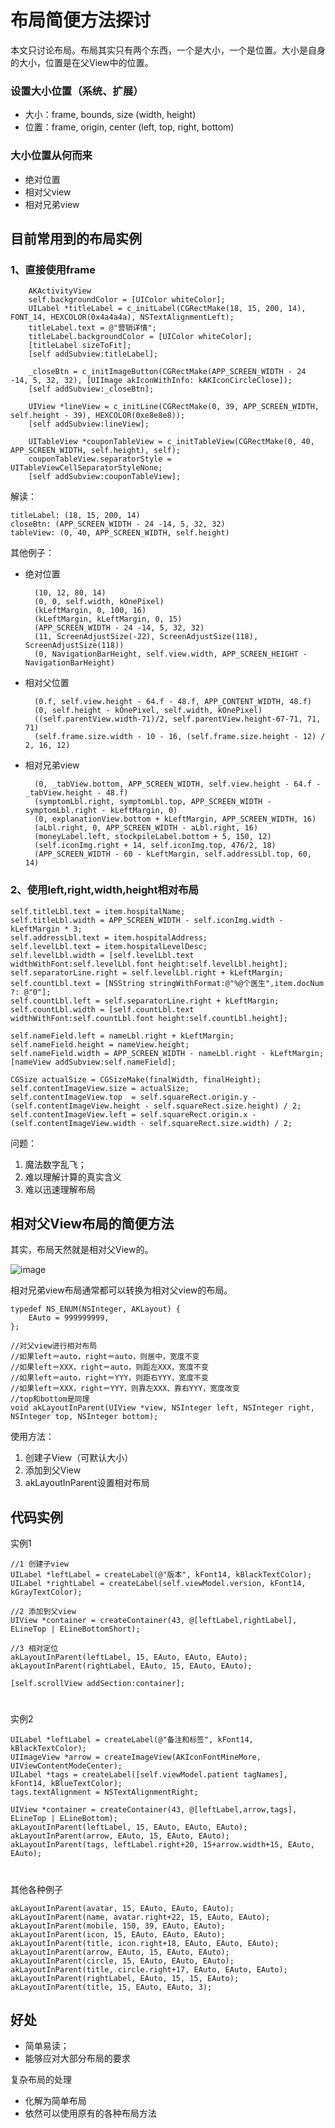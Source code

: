 # 布局简便方法探讨

本文只讨论布局。布局其实只有两个东西，一个是大小，一个是位置。大小是自身的大小，位置是在父View中的位置。

### 设置大小位置（系统、扩展）
* 大小：frame, bounds, size (width, height)
* 位置：frame, origin, center (left, top, right, bottom) 

### 大小位置从何而来 
* 绝对位置
* 相对父view
* 相对兄弟view

## 目前常用到的布局实例

### 1、直接使用frame

		AKActivityView
		self.backgroundColor = [UIColor whiteColor];
        UILabel *titleLabel = c_initLabel(CGRectMake(18, 15, 200, 14), FONT_14, HEXCOLOR(0x4a4a4a), NSTextAlignmentLeft);
        titleLabel.text = @"营销详情";
        titleLabel.backgroundColor = [UIColor whiteColor];
        [titleLabel sizeToFit];
        [self addSubview:titleLabel];
        
        _closeBtn = c_initImageButton(CGRectMake(APP_SCREEN_WIDTH - 24 -14, 5, 32, 32), [UIImage akIconWithInfo: kAKIconCircleClose]);
        [self addSubview:_closeBtn];
        
        UIView *lineView = c_initLine(CGRectMake(0, 39, APP_SCREEN_WIDTH, self.height - 39), HEXCOLOR(0xe8e8e8));
        [self addSubview:lineView];
        
        UITableView *couponTableView = c_initTableView(CGRectMake(0, 40, APP_SCREEN_WIDTH, self.height), self);
        couponTableView.separatorStyle = UITableViewCellSeparatorStyleNone;
        [self addSubview:couponTableView];


解读：

	titleLabel: (18, 15, 200, 14)
	closeBtn: (APP_SCREEN_WIDTH - 24 -14, 5, 32, 32)
	tableView: (0, 40, APP_SCREEN_WIDTH, self.height)

其他例子：

* 绝对位置

	 	(10, 12, 80, 14)
	 	(0, 0, self.width, kOnePixel)
	 	(kLeftMargin, 0, 100, 16)
	 	(kLeftMargin, kLeftMargin, 0, 15)
	 	(APP_SCREEN_WIDTH - 24 -14, 5, 32, 32)
	 	(11, ScreenAdjustSize(-22), ScreenAdjustSize(118), ScreenAdjustSize(118))
	 	(0, NavigationBarHeight, self.view.width, APP_SCREEN_HEIGHT - NavigationBarHeight)

* 相对父位置

		(0.f, self.view.height - 64.f - 48.f, APP_CONTENT_WIDTH, 48.f)
	 	(0, self.height - kOnePixel, self.width, kOnePixel)
	 	((self.parentView.width-71)/2, self.parentView.height-67-71, 71, 71)
	 	(self.frame.size.width - 10 - 16, (self.frame.size.height - 12) / 2, 16, 12)
		
* 相对兄弟view

		(0, _tabView.bottom, APP_SCREEN_WIDTH, self.view.height - 64.f - _tabView.height - 48.f) 		
	 	(symptomLbl.right, symptomLbl.top, APP_SCREEN_WIDTH - symptomLbl.right - kLeftMargin, 0)
	 	(0, explanationView.bottom + kLeftMargin, APP_SCREEN_WIDTH, 16)
	 	(aLbl.right, 0, APP_SCREEN_WIDTH - aLbl.right, 16)
	 	(moneyLabel.left, stockpileLabel.bottom + 5, 150, 12)
	 	(self.iconImg.right + 14, self.iconImg.top, 476/2, 18)
	 	(APP_SCREEN_WIDTH - 60 - kLeftMargin, self.addressLbl.top, 60, 14)

### 2、使用left,right,width,height相对布局

    self.titleLbl.text = item.hospitalName;
    self.titleLbl.width = APP_SCREEN_WIDTH - self.iconImg.width - kLeftMargin * 3;
    self.addressLbl.text = item.hospitalAddress;
    self.levelLbl.text = item.hospitalLevelDesc;
    self.levelLbl.width = [self.levelLbl.text widthWithFont:self.levelLbl.font height:self.levelLbl.height];
    self.separatorLine.right = self.levelLbl.right + kLeftMargin;
    self.countLbl.text = [NSString stringWithFormat:@"%@个医生",item.docNum ?: @"0"];
    self.countLbl.left = self.separatorLine.right + kLeftMargin;
    self.countLbl.width = [self.countLbl.text widthWithFont:self.countLbl.font height:self.countLbl.height];

    self.nameField.left = nameLbl.right + kLeftMargin;
    self.nameField.height = nameView.height;
    self.nameField.width = APP_SCREEN_WIDTH - nameLbl.right - kLeftMargin;
    [nameView addSubview:self.nameField];

    CGSize actualSize = CGSizeMake(finalWidth, finalHeight);
    self.contentImageView.size = actualSize;
    self.contentImageView.top  = self.squareRect.origin.y - (self.contentImageView.height - self.squareRect.size.height) / 2;
    self.contentImageView.left = self.squareRect.origin.x - (self.contentImageView.width - self.squareRect.size.width) / 2;


问题：

1. 魔法数字乱飞；
2. 难以理解计算的真实含义 
3. 难以迅速理解布局

## 相对父View布局的简便方法

其实，布局天然就是相对父View的。

![image](https://github.com/liangqiang/AJFramework/blob/master/MyProject/MyProject/文档/home.png)

相对兄弟view布局通常都可以转换为相对父view的布局。

	typedef NS_ENUM(NSInteger, AKLayout) {
	    EAuto = 999999999,
	};
	
	//对父view进行相对布局
	//如果left＝auto，right＝auto，则居中，宽度不变
	//如果left＝XXX，right＝auto，则距左XXX，宽度不变
	//如果left＝auto，right＝YYY，则距右YYY，宽度不变
	//如果left＝XXX，right＝YYY，则靠左XXX、靠右YYY，宽度改变
	//top和bottom是同理
	void akLayoutInParent(UIView *view, NSInteger left, NSInteger right, NSInteger top, NSInteger bottom);

使用方法：

1. 创建子View（可默认大小）
2. 添加到父View
3. akLayoutInParent设置相对布局

## 代码实例

实例1 

	//1 创建子view
    UILabel *leftLabel = createLabel(@"版本", kFont14, kBlackTextColor);
    UILabel *rightLabel = createLabel(self.viewModel.version, kFont14, kGrayTextColor);
    
    //2 添加到父view
    UIView *container = createContainer(43, @[leftLabel,rightLabel], ELineTop | ELineBottomShort);
    
    //3 相对定位
    akLayoutInParent(leftLabel, 15, EAuto, EAuto, EAuto);
    akLayoutInParent(rightLabel, EAuto, 15, EAuto, EAuto);
    
    [self.scrollView addSection:container];
# 
实例2

    UILabel *leftLabel = createLabel(@"备注和标签", kFont14, kBlackTextColor);
    UIImageView *arrow = createImageView(AKIconFontMineMore, UIViewContentModeCenter);
    UILabel *tags = createLabel([self.viewModel.patient tagNames], kFont14, kBlueTextColor);
    tags.textAlignment = NSTextAlignmentRight;
    
    UIView *container = createContainer(43, @[leftLabel,arrow,tags], ELineTop | ELineBottom);
    akLayoutInParent(leftLabel, 15, EAuto, EAuto, EAuto);
    akLayoutInParent(arrow, EAuto, 15, EAuto, EAuto);
    akLayoutInParent(tags, leftLabel.right+20, 15+arrow.width+15, EAuto, EAuto);

# 
其他各种例子

    akLayoutInParent(avatar, 15, EAuto, EAuto, EAuto);
    akLayoutInParent(name, avatar.right+22, 15, EAuto, EAuto);
    akLayoutInParent(mobile, 150, 39, EAuto, EAuto);
    akLayoutInParent(icon, 15, EAuto, EAuto, EAuto);
    akLayoutInParent(title, icon.right+18, EAuto, EAuto, EAuto);
    akLayoutInParent(arrow, EAuto, 15, EAuto, EAuto);
    akLayoutInParent(circle, 15, EAuto, EAuto, EAuto);
    akLayoutInParent(title, circle.right+17, EAuto, EAuto, EAuto);
    akLayoutInParent(rightLabel, EAuto, 15, 15, EAuto);
    akLayoutInParent(title, 15, EAuto, EAuto, 3);

## 好处

* 简单易读；
* 能够应对大部分布局的要求

复杂布局的处理

* 化解为简单布局
* 依然可以使用原有的各种布局方法



